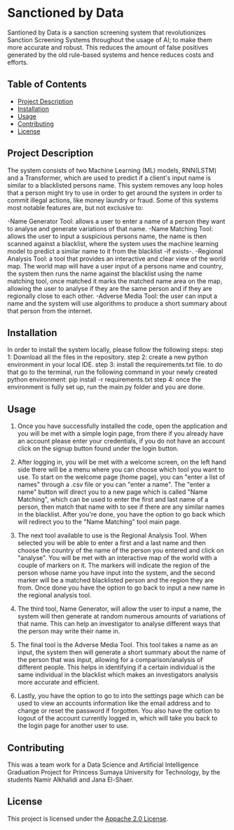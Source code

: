 # Sanctioned by Data

Santioned by Data is a sanction screening system that revolutionizes Sanction Screening Systems throughout the usage of AI; to make them more accurate and robust.
This reduces the amount of false positives generated by the old rule-based systems and hence reduces costs and efforts. 

## Table of Contents

- [Project Description](#project-description)
- [Installation](#installation)
- [Usage](#usage)
- [Contributing](#contributing)
- [License](#license)

## Project Description

The system consists of two Machine Learning (ML) models, RNN(LSTM) and a Transformer, which are used to predict if a client's input name is similar to a blacklisted persons name. 
This system removes any loop holes that a person might try to use in order to get around the system in order to commit illegal actions, like money laundry or fraud.
Some of this systems most notable features are, but not exclusive to:

-Name Generator Tool: allows a user to enter a name of a person they want to analyse and generate variations of that name.
-Name Matching Tool: allows the user to input a suspicious persons name, the name is then scanned against a blacklist, where the system uses the machine learning model to predict a similar name to it from the blacklist -if exists-. 
-Regional Analysis Tool: a tool that provides an interactive and clear view of the world map. The world map will have a user input of a persons name and country, the system then runs the name against the blacklist using the name matching tool, once matched it marks the matched name area on the map, allowing the user to analyse if they are the same person and if they are regionally close to each other.
-Adverse Media Tool: the user can input a name and the system will use algorithms to produce a short summary about that person from the internet.

## Installation

In order to install the system locally, please follow the following steps: 
step 1: Download all the files in the repository.
step 2: create a new python environment in your local IDE.
step 3: install the requirements.txt file. to do that go to the terminal, run the following command in your newly created python environment: 
pip install -r requirements.txt
step 4: once the environment is fully set up, run the main.py folder and you are done.

## Usage

1. Once you have successfully installed the code, open the application and you will be met with a simple login page, from there if you already have an account please enter your credentials, if you do not have an account click on the signup button found under the login button.

2. After logging in, you will be met with a welcome screen, on the left hand side there will be a menu where you can choose which tool you want to use. To start on the welcome page (home page), you can "enter a list of names" through a .csv file or you can "enter a name". The "enter a name" button will direct you to a new page which is called "Name Matching", which can be used to enter the first and last name of a person, then match that name with to see if there are any similar names in the blacklist. After you're done, you have the option to go back which will redirect you to the "Name Matching" tool main page.

3. The next tool available to use is the Regional Analysis Tool. When selected you will be able to enter a first and a last name and then choose the country of the name of the person you entered and click on "analyse". You will be met with an interactive map of the world with a couple of markers on it. The markers will indicate the region of the person whose name you have input into the system, and the second marker will be a matched blacklisted person and the region they are from. Once done you have the option to go back to input a new name in the regional analysis tool.

4. The third tool, Name Generator, will allow the user to input a name, the system will then generate at random numerous amounts of variations of that name. This can help an investigator to analyse different ways that the person may write their name in.

5. The final tool is the Adverse Media Tool. This tool takes a name as an input, the system then will generate a short summary about the name of the person that was input, allowing for a comparison/analysis of different people. This helps in identifying if a certain individual is the same individual in the blacklist which makes an investigators analysis more accurate and efficient.

6. Lastly, you have the option to go to into the settings page which can be used to view an accounts information like the email address and to change or reset the password if forgotten. You also have the option to logout of the account currently logged in, which will take you back to the login page for another user to use.

## Contributing

This was a team work for a Data Science and Artificial Intelligence Graduation Project for Princess Sumaya University for Technology, by the students Namir Alkhalidi and Jana El-Shaer.

## License

This project is licensed under the [Appache 2.0 License](LICENSE). 
